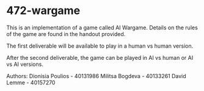 # 472-wargame
This is an implementation of a game called AI Wargame.
Details on the rules of the game are found in the handout provided.

The first deliverable will be available to play in a human vs human version.

After the second deliverable, the game can be played in AI vs human or AI vs AI versions.

Authors:
Dionisia Poulios - 40131986
Militsa Bogdeva - 40133261
David Lemme - 40157270
